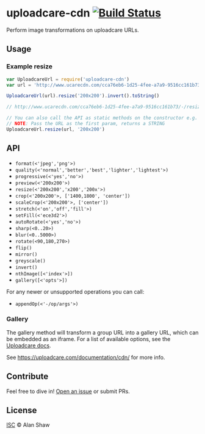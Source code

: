 # uploadcare-cdn [![Build Status](https://travis-ci.org/alanshaw/uploadcare-cdn.svg)](https://travis-ci.org/alanshaw/uploadcare-cdn)

Perform image transformations on uploadcare URLs.

## Usage

### Example resize

```js
var UploadcareUrl = require('uploadcare-cdn')
var url = 'http://www.ucarecdn.com/cca76eb6-1d25-4fee-a7a9-9516cc161b73/foo.jpg'

UploadcareUrl(url).resize('200x200').invert().toString()

// http://www.ucarecdn.com/cca76eb6-1d25-4fee-a7a9-9516cc161b73/-/resize/200x200/-/invert/foo.jpg

// You can also call the API as static methods on the constructor e.g.
// NOTE: Pass the URL as the first param, returns a STRING
UploadcareUrl.resize(url, '200x200')
```

## API

* `format(<'jpeg','png'>)`
* `quality(<'normal','better','best','lighter','lightest'>)`
* `progressive(<'yes','no'>)`
* `preview(<'200x200'>)`
* `resize(<'200x200','x200','200x'>)`
* `crop(<'200x200'>, ['1400,1800', 'center'])`
* `scaleCrop(<'200x200'>, ['center'])`
* `stretch(<'on','off','fill'>)`
* `setFill(<'ece3d2'>)`
* `autoRotate(<'yes','no'>)`
* `sharp(<0..20>)`
* `blur(<0..5000>)`
* `rotate(<90,180,270>)`
* `flip()`
* `mirror()`
* `greyscale()`
* `invert()`
* `nthImage([<'index'>])`
* `gallery([<'opts'>])`

For any newer or unsupported operations you can call:

* `appendOp(<'-/op/args'>)`

### Gallery

The gallery method will transform a group URL into a gallery URL, which can be embedded as an iframe.
For a list of available options, see the [Uploadcare docs](https://uploadcare.com/documentation/cdn/#gallery).

See https://uploadcare.com/documentation/cdn/ for more info.


## Contribute

Feel free to dive in! [Open an issue](https://github.com/alanshaw/uploadcare-cdn/issues/new) or submit PRs.

## License

[ISC](LICENSE) © Alan Shaw
